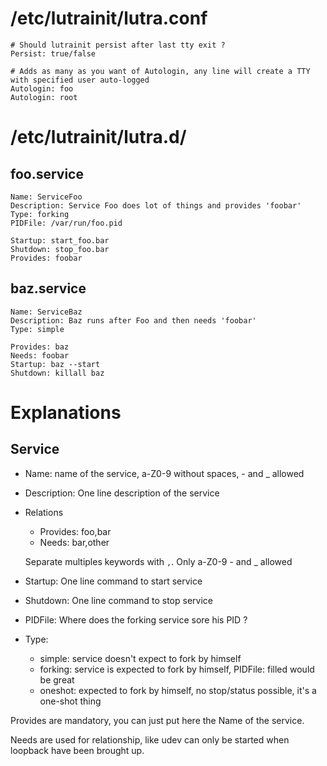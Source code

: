 # /etc/lutrainit/lutra.conf

    # Should lutrainit persist after last tty exit ?
    Persist: true/false
    
    # Adds as many as you want of Autologin, any line will create a TTY with specified user auto-logged
    Autologin: foo
    Autologin: root
    
# /etc/lutrainit/lutra.d/
## foo.service

    Name: ServiceFoo
    Description: Service Foo does lot of things and provides 'foobar'
    Type: forking
    PIDFile: /var/run/foo.pid
    
    Startup: start_foo.bar
    Shutdown: stop_foo.bar
    Provides: foobar
    
## baz.service

    Name: ServiceBaz
    Description: Baz runs after Foo and then needs 'foobar'
    Type: simple
    
    Provides: baz
    Needs: foobar
    Startup: baz --start
    Shutdown: killall baz
    
# Explanations
## Service
- Name: name of the service, a-Z0-9 without spaces, - and _ allowed
- Description: One line description of the service
- Relations
  - Provides: foo,bar
  - Needs: bar,other
  
  Separate multiples keywords with `,`. Only a-Z0-9 - and _ allowed
- Startup: One line command to start service
- Shutdown: One line command to stop service
- PIDFile: Where does the forking service sore his PID ?
- Type:
  - simple: service doesn't expect to fork by himself
  - forking: service is expected to fork by himself, PIDFile: filled would be great
  - oneshot: expected to fork by himself, no stop/status possible, it's a one-shot thing
  
Provides are mandatory, you can just put here the Name of the service.

Needs are used for relationship, like udev can only be started when loopback have been brought up.